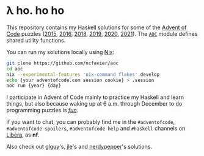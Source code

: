 # λ ho. ho ho

This repository contains my Haskell solutions for some of the [Advent of Code](https://adventofcode.com/) puzzles ([2015](https://github.com/ncfavier/aoc/tree/main/src/2015), [2016](https://github.com/ncfavier/aoc/tree/main/src/2016), [2018](https://github.com/ncfavier/aoc/tree/main/src/2018), [2019](https://github.com/ncfavier/aoc/tree/main/src/2019), [2020](https://github.com/ncfavier/aoc/tree/main/src/2020), [2021](https://github.com/ncfavier/aoc/tree/main/src/2021)). The [`AOC`](https://github.com/ncfavier/aoc/blob/main/src/AOC.hs) module defines shared utility functions.

You can run my solutions locally using [Nix](https://nixos.org):

```sh
git clone https://github.com/ncfavier/aoc
cd aoc
nix --experimental-features 'nix-command flakes' develop
echo {your adventofcode.com session cookie} > .session
aoc run {year} {day}
```

I participate in Advent of Code mainly to practice my Haskell and learn things, but also because waking up at 6 a.m. through December to do programming puzzles is [*fun*](http://dwarffortresswiki.org/index.php/DF2014:Losing).

If you want to chat, you can probably find me in the `#adventofcode`, `#adventofcode-spoilers`, `#adventofcode-help` and `#haskell` channels on [Libera](https://libera.chat/), as **nf**.

Also check out [glguy](https://github.com/glguy?tab=repositories&q=advent&type=source)'s, [jle](https://github.com/mstksg?tab=repositories&q=advent&type=source)'s and [nerdypepper](https://git.peppe.rs/fun/aoc/tree/)'s solutions.
